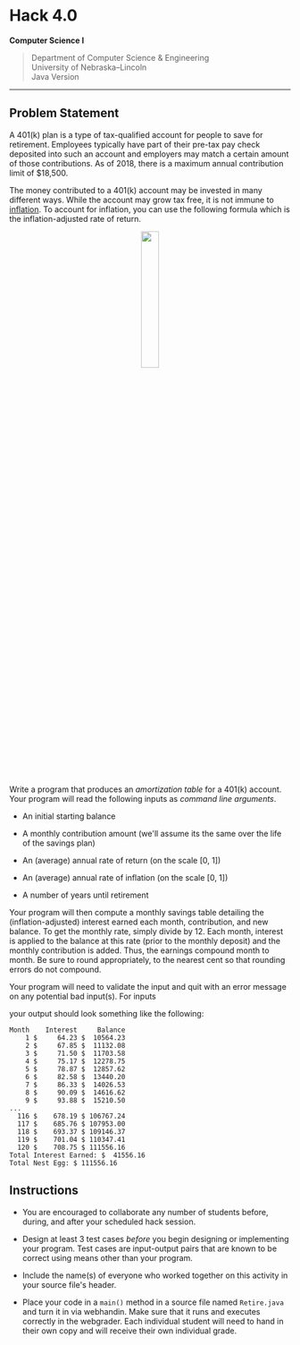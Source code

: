 
# Hack 4.0
**Computer Science I**
> Department of Computer Science & Engineering  
> University of Nebraska–Lincoln  
> Java Version
------------------------------------------------------------------------

## Problem Statement

A 401(k) plan is a type of tax-qualified account for people to save for
retirement. Employees typically have part of their pre-tax pay check
deposited into such an account and employers may match a certain amount
of those contributions. As of 2018, there is a maximum annual
contribution limit of \$18,500.

The money contributed to a 401(k) account may be invested in many
different ways. While the account may grow tax free, it is not immune to
[inflation](https://en.wikipedia.org/wiki/Inflation). To account 
for inflation, you can use the following formula
which is the inflation-adjusted rate of return.
<!--
$$\frac{1 + \textrm{rate of return}}{1+\textrm{inflation rate}} - 1$$
-->

<p align="center"><img width="25%" src="https://render.githubusercontent.com/render/math?math=\frac{1 %2B \textrm{rate}\,\textrm{of}\,\textrm{return}}{1%2B\textrm{inflation}\,\textrm{rate}} - 1"></p>

Write a program that produces an *amortization table* for a 401(k)
account. Your program will read the following inputs as *command line
arguments*.

-   An initial starting balance

-   A monthly contribution amount (we'll assume its the same over the
    life of the savings plan)

-   An (average) annual rate of return (on the scale [0, 1])

-   An (average) annual rate of inflation (on the scale [0, 1])

-   A number of years until retirement

Your program will then compute a monthly savings table detailing the
(inflation-adjusted) interest earned each month, contribution, and new
balance. To get the monthly rate, simply divide by 12. Each month,
interest is applied to the balance at this rate (prior to the monthly
deposit) and the monthly contribution is added. Thus, the earnings
compound month to month. Be sure to round appropriately, to the nearest
cent so that rounding errors do not compound.

Your program will need to validate the input and quit with an error
message on any potential bad input(s). For inputs

your output should look something like the following:

```text
Month    Interest     Balance 
    1 $     64.23 $  10564.23
    2 $     67.85 $  11132.08
    3 $     71.50 $  11703.58
    4 $     75.17 $  12278.75
    5 $     78.87 $  12857.62
    6 $     82.58 $  13440.20
    7 $     86.33 $  14026.53
    8 $     90.09 $  14616.62
    9 $     93.88 $  15210.50
...    
  116 $    678.19 $ 106767.24
  117 $    685.76 $ 107953.00
  118 $    693.37 $ 109146.37
  119 $    701.04 $ 110347.41
  120 $    708.75 $ 111556.16
Total Interest Earned: $  41556.16
Total Nest Egg: $ 111556.16
```

## Instructions

-   You are encouraged to collaborate any number of students before,
    during, and after your scheduled hack session.

-   Design at least 3 test cases *before* you begin designing or
    implementing your program. Test cases are input-output pairs that
    are known to be correct using means other than your program.

-   Include the name(s) of everyone who worked together on this activity
    in your source file's header.
    
-   Place your code in a `main()` method in a source file named
    `Retire.java` and turn it in via webhandin.  Make sure that
    it runs and executes correctly in the webgrader. Each individual
    student will need to hand in their own copy and will receive their
    own individual grade.



